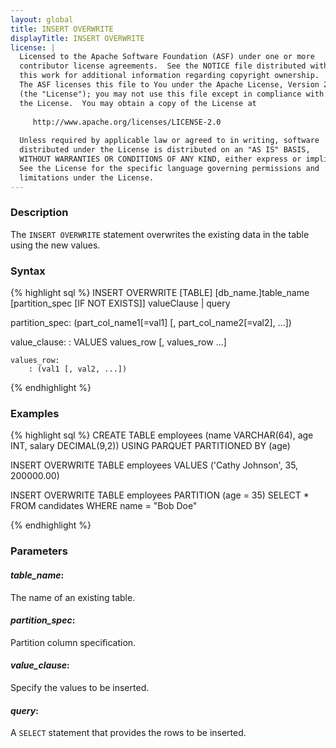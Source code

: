 ```yaml
---
layout: global
title: INSERT OVERWRITE
displayTitle: INSERT OVERWRITE
license: |
  Licensed to the Apache Software Foundation (ASF) under one or more
  contributor license agreements.  See the NOTICE file distributed with
  this work for additional information regarding copyright ownership.
  The ASF licenses this file to You under the Apache License, Version 2.0
  (the "License"); you may not use this file except in compliance with
  the License.  You may obtain a copy of the License at
 
     http://www.apache.org/licenses/LICENSE-2.0
 
  Unless required by applicable law or agreed to in writing, software
  distributed under the License is distributed on an "AS IS" BASIS,
  WITHOUT WARRANTIES OR CONDITIONS OF ANY KIND, either express or implied.
  See the License for the specific language governing permissions and
  limitations under the License.
---
```


### Description

The `INSERT OVERWRITE` statement overwrites the existing data in the table using the new values.

### Syntax
{% highlight sql %}
INSERT OVERWRITE [TABLE] [db_name.]table_name [partition_spec [IF NOT EXISTS]]
  valueClause | query

partition_spec:
    (part_col_name1[=val1] [, part_col_name2[=val2], ...])

value_clause:
    : VALUES values_row [, values_row ...]

    values_row:
        : (val1 [, val2, ...])
{% endhighlight %}

### Examples
{% highlight sql %}
 CREATE TABLE employees (name VARCHAR(64), age INT, salary DECIMAL(9,2))
   USING PARQUET PARTITIONED BY (age)

 INSERT OVERWRITE TABLE employees
   VALUES ('Cathy Johnson', 35, 200000.00)

 INSERT OVERWRITE TABLE employees PARTITION (age = 35)
   SELECT * FROM candidates WHERE name = "Bob Doe"

{% endhighlight %}
### Parameters

#### ***table_name***:
The name of an existing table.

#### ***partition_spec***:
Partition column specification.

#### ***value_clause***:
Specify the values to be inserted.

#### ***query***:
A `SELECT` statement that provides the rows to be inserted.